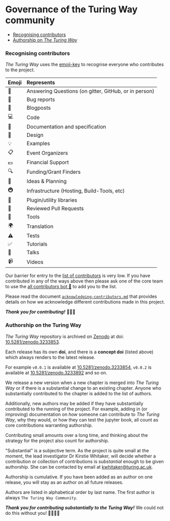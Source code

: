 # Governance of the Turing Way community

* [Recognising contributors](#recognising-contributors)
* [Authorship on *The Turing Way*](#authorship-on-the-turing-way)

### Recognising contributors

*The Turing Way* uses the [emoji-key](https://allcontributors.org/docs/en/emoji-key) to recognise everyone who contributes to the project.

| Emoji | Represents                                                                  |
|:------|:----------------------------------------------------------------------------|
| 💬    | Answering Questions (on gitter, GitHub, or in person) |
| 🐛    | Bug reports                                                                 |
| 📝    | Blogposts                                                                   |
| 💻    | Code                                                                        |
| 📖    | Documentation and specification                                             |
| 🎨    | Design                                                                      |
| 💡    | Examples                                                                    |
| 📋    | Event Organizers                                                            |
| 💵    | Financial Support                                                           |
| 🔍    | Funding/Grant Finders                                                       |
| 🤔    | Ideas & Planning                                                            |
| 🚇    | Infrastructure (Hosting, Build-Tools, etc)                                  |
| 🔌    | Plugin/utility libraries                                                    |
| 👀    | Reviewed Pull Requests                                                      |
| 🔧    | Tools                                                                       |
| 🌍    | Translation                                                                 |
| ⚠️    | Tests                                                                       |
| ✅     | Tutorials                                                                   |
| 📢    | Talks                                                                       |
| 📹    | Videos                                                                      |

Our barrier for entry to the [list of contributors](README#contributors) is very low.
If you have contributed in any of the ways above then please ask one of the core team to use the [all contributors bot :robot:](https://allcontributors.org/docs/en/bot/overview) to add you to the list.

Please read the document [`acknowledging-contributors.md`](./project_management/acknowledging-contributors.md) that provides details on how we acknowledge different contributions made in this project.

***Thank you for contributing!*** :sparkling_heart::raised_hands::tada:

### Authorship on the Turing Way

*The Turing Way* repository is archived on [Zenodo](https://zenodo.org/) at doi: [10.5281/zenodo.3233853](https://doi.org/10.5281/zenodo.3233853).

Each release has its own **doi**, and there is a **concept doi** (listed above) which always renders to the latest release.

For example `v0.0.1` is available at [10.5281/zenodo.3233854](https://doi.org/10.5281/zenodo.3233854), `v0.0.2` is available at [10.5281/zenodo.3233892](https://doi.org/10.5281/zenodo.3233892) and so on.

We release a new version when a new chapter is merged into *The Turing Way* or if there is a substantial change to an existing chapter.
Anyone who substantially contributed to the chapter is added to the list of authors.

Additionally, new authors may be added if they have substantially contributed to the running of the project.
For example, adding in (or improving) documentation on *how* someone can contribute to *The Turing Way*, why they would, or how they can test the jupyter book, all count as core contributions warranting authorship.

Contributing small amounts over a long time, and thinking about the strategy for the project also count for authorship.

"Substantial" is a subjective term.
As the project is quite small at the moment, the lead investigator Dr Kirstie Whitaker, will decide whether a contribution or collection of contributions is *substantial* enough to be given authorship.
She can be contacted by email at [kwhitaker@turing.ac.uk](mailto:kwhitaker@turing.ac.uk).

Authorship is cumulative.
If you have been added as an author on one release, you will stay as an author on all future releases.

Authors are listed in alphabetical order by last name.
The first author is always `The Turing Way Community`.

***Thank you for contributing substantially to the Turing Way!*** We could not do this without you! :hibiscus::sunflower::rocket::star2:
